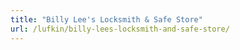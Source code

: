 ```yaml
---
title: "Billy Lee's Locksmith & Safe Store"
url: /lufkin/billy-lees-locksmith-and-safe-store/
---
```

